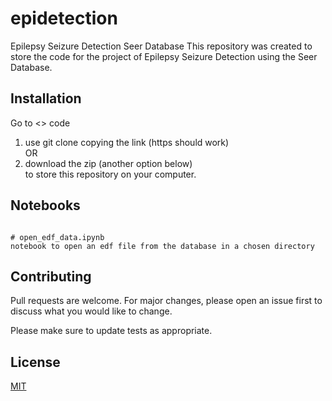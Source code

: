 # epidetection
Epilepsy Seizure Detection Seer Database
This repository was created to store the code for the project of Epilepsy Seizure Detection using the Seer Database.

## Installation
Go to <> code 
1) use git clone copying the link (https should work) \
OR
2) download the zip (another option below) \
to store this repository on your computer.

## Notebooks

```in a jupyter notebook environment

# open_edf_data.ipynb
notebook to open an edf file from the database in a chosen directory

```

## Contributing

Pull requests are welcome. For major changes, please open an issue first
to discuss what you would like to change.

Please make sure to update tests as appropriate.

## License

[MIT](https://choosealicense.com/licenses/mit/)

